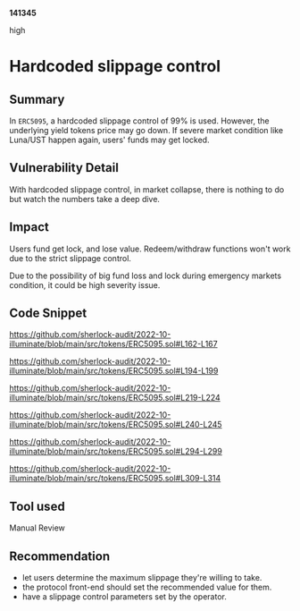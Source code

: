 __141345__

high

# Hardcoded slippage control

## Summary

In `ERC5095`, a hardcoded slippage control of 99% is used. However, the underlying yield tokens price may go down.
If severe market condition like Luna/UST happen again, users' funds may get locked.


## Vulnerability Detail

With hardcoded slippage control, in market collapse, there is nothing to do but watch the numbers take a deep dive. 


## Impact

Users fund get lock, and lose value. Redeem/withdraw functions won't work due to the strict slippage control.

Due to the possibility of big fund loss and lock during emergency markets condition, it could be high severity issue.


## Code Snippet

https://github.com/sherlock-audit/2022-10-illuminate/blob/main/src/tokens/ERC5095.sol#L162-L167

https://github.com/sherlock-audit/2022-10-illuminate/blob/main/src/tokens/ERC5095.sol#L194-L199

https://github.com/sherlock-audit/2022-10-illuminate/blob/main/src/tokens/ERC5095.sol#L219-L224

https://github.com/sherlock-audit/2022-10-illuminate/blob/main/src/tokens/ERC5095.sol#L240-L245

https://github.com/sherlock-audit/2022-10-illuminate/blob/main/src/tokens/ERC5095.sol#L294-L299

https://github.com/sherlock-audit/2022-10-illuminate/blob/main/src/tokens/ERC5095.sol#L309-L314


## Tool used

Manual Review

## Recommendation

- let users determine the maximum slippage they're willing to take.
- the protocol front-end should set the recommended value for them.
- have a slippage control parameters set by the operator.
